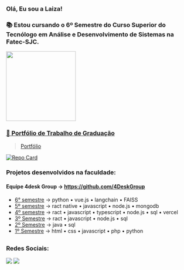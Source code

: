 ### Olá, Eu sou a Laiza!

<h3 >📚 Estou cursando o 6º Semestre do Curso Superior do Tecnólogo em Análise e Desenvolvimento de Sistemas na Fatec-SJC.</h3>
<div alinhar = "centro">
 <a href="https://github.com/LaizaCristina">
 <img align="center" height="190em"  src="https://github-readme-stats.vercel.app/api/top-langs/?username=LaizaCristina&layout=compact&langs_count=16&theme=radical"/>
        

### :page_with_curl: Portfólio de Trabalho de Graduação
> [Portfólio](https://github.com/LaizaCristina/Portifolio-TG)

[![Repo Card](https://github-readme-stats.vercel.app/api/pin/?username=LaizaCristina&repo=Portifolio-TG&bg_color=131422&border_color=4E4E4E&show_icons=true&icon_color=FE428E&title_color=FE428E&text_color=74aaa9)]([https://github.com/SEUUSERNAME/SEUREPOSITORIO](https://github.com/LaizaCristina/Portifolio-TG))

### Projetos desenvolvidos na faculdade:
 
#### Equipe 4desk Group → https://github.com/4DeskGroup
 * [6° semestre](https://github.com/4DeskGroup/API-2024.2) → python • vue.js • langchain • FAISS
 * [5º semestre](https://github.com/4DeskGroup/API-2024.1) → ract native • javascript • node.js • mongodb
 * [4º semestre](https://github.com/4DeskGroup/API-2023.2) → ract • javascript • typescript • node.js • sql • vercel
 * [3º Semestre](https://github.com/4DeskGroup/API-2023.1) → ract • javascript • node.js • sql
 * [2º Semestre](https://github.com/4DeskGroup/API-2022.2) → java • sql
 * [1º Semestre](https://github.com/4DeskGroup/API-2022.1) → html • css • javascript • php • python
##
  ### Redes Sociais:
  <a href = "mailto:laizacristinamt@gmail.com"><img src="https://img.shields.io/badge/-Gmail-%23333?style=for-the-badge&logo=gmail&logoColor=white" target="_blank"></a>
  <a href="https://www.linkedin.com/in/laiza-cristina-machado-zaic-truyts-476223252" target="_blank"><img src="https://img.shields.io/badge/-LinkedIn-%230077B5?style=for-the-badge&logo=linkedin&logoColor=white" target="_blank"></a> 
